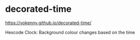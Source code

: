# decorated-time

https://vokenny.github.io/decorated-time/

Hexcode Clock: Background colour changes based on the time